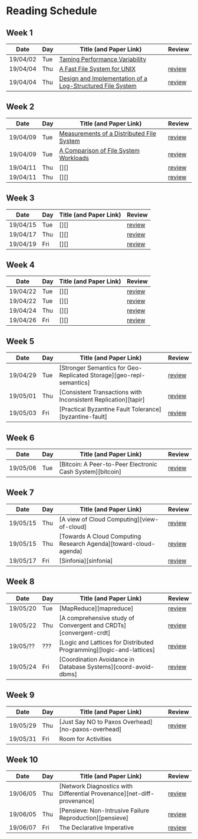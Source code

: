 # Reading Schedule

## Week 1

| Date     | Day | Title (and Paper Link)                                                        | Review                                       |
| -------- | --- | ----------------------------------------------------------------------------- | -------------------------------------------- |
| 19/04/02 | Tue | [Taming Performance Variability][tame-variability]                            |                                              |
| 19/04/04 | Thu | [A Fast File System for UNIX][fast-fs-unix]                                   | [review](./2019.04.04.fast-fs.review.md)     |
| 19/04/04 | Thu | [Design and Implementation of a Log-Structured File System][log-structure-fs] | [review](./2019.04.04.logstruct-fsreview.md) |

## Week 2

| Date     | Day | Title (and Paper Link)                                  | Review                                             |
| -------- | --- | ------------------------------------------------------- | -------------------------------------------------- |
| 19/04/09 | Tue | [Measurements of a Distributed File System][measure-fs] | [review](./2019.04.08.review.md)                   |
| 19/04/09 | Tue | [A Comparison of File System Workloads][fs-workloads]   | [review](./2019.04.10.review.md)                   |
| 19/04/11 | Thu | [][]    | [review](./2019.04.12.chord.review.md)             |
| 19/04/11 | Thu | [][] | [review](./2019.04.12.lightweight-chord.review.md) |

## Week 3

| Date     | Day | Title (and Paper Link)                                  | Review                           |
| -------- | --- | ------------------------------------------------------- | -------------------------------- |
| 19/04/15 | Tue | [][]    | [review](./2019.04.15.review.md) |
| 19/04/17 | Thu | [][]     | [review](./2019.04.17.review.md) |
| 19/04/19 | Fri | [][]                       | [review](./2019.04.19.review.md) |

## Week 4

| Date     | Day | Title (and Paper Link)                                          | Review                                        |
| -------- | --- | --------------------------------------------------------------- | --------------------------------------------- |
| 19/04/22 | Tue | [][]                  | [review](./2019.04.22.statemachine.review.md) |
| 19/04/22 | Tue | [][]      | [review](./2019.04.22.consensus.review.md)    |
| 19/04/24 | Thu | [][]                          | [review](./2019.04.24.review.md)              |
| 19/04/26 | Fri | [][] | [review](./2019.04.26.review.md)              |

## Week 5

| Date     | Day | Title (and Paper Link)                                              | Review                           |
| -------- | --- | ------------------------------------------------------------------- | -------------------------------- |
| 19/04/29 | Tue | [Stronger Semantics for Geo-Replicated Storage][geo-repl-semantics] | [review](./2019.04.29.review.md) |
| 19/05/01 | Thu | [Consistent Transactions with Inconsistent Replication][tapir]      | [review](./2019.05.01.review.md) |
| 19/05/03 | Fri | [Practical Byzantine Fault Tolerance][byzantine-fault]              | [review](./2019.05.03.review.md) |

## Week 6

| Date     | Day | Title (and Paper Link)                                    | Review                           |
| -------- | --- | --------------------------------------------------------- | -------------------------------- |
| 19/05/06 | Tue | [Bitcoin: A Peer-to-Peer Electronic Cash System][bitcoin] | [review](./2019.05.06.review.md) |

## Week 7

| Date     | Day | Title (and Paper Link)                                            | Review                                        |
| -------- | --- | ----------------------------------------------------------------- | --------------------------------------------- |
| 19/05/15 | Thu | [A view of Cloud Computing][view-of-cloud]                        | [review](./2019.05.15.view-cloud.review.md)   |
| 19/05/15 | Thu | [Towards A Cloud Computing Research Agenda][toward-cloud-agenda]  | [review](./2019.05.15.cloud-agenda.review.md) |
| 19/05/17 | Fri | [Sinfonia][sinfonia]                                              | [review](./2019.05.17.review.md)              |

## Week 8

| Date     | Day | Title (and Paper Link)                                               | Review                           |
| -------- | --- | -------------------------------------------------------------------- | -------------------------------- |
| 19/05/20 | Tue | [MapReduce][mapreduce]                                               | [review](./2019.05.20.review.md) |
| 19/05/22 | Thu | [A comprehensive study of Convergent and CRDTs][convergent-crdt]     | [review](./2019.05.22.review.md) |
| 19/05/?? | ??? | [Logic and Lattices for Distributed Programming][logic-and-lattices] | [review](./2019.05.xx.review.md) |
| 19/05/24 | Fri | [Coordination Avoidance in Database Systems][coord-avoid-dbms]       | [review](./2019.05.24.review.md) |

## Week 9

| Date     | Day | Title (and Paper Link)                             | Review                           |
| -------- | --- | -------------------------------------------------- | -------------------------------- |
| 19/05/29 | Thu | [Just Say NO to Paxos Overhead][no-paxos-overhead] | [review](./2019.05.29.review.md) |
| 19/05/31 | Fri | Room for Activities                                |                                  |

## Week 10

| Date     | Day | Title (and Paper Link)                                                  | Review                                    |
| -------- | --- | ----------------------------------------------------------------------- | ----------------------------------------- |
| 19/06/05 | Thu | [Network Diagnostics with Differential Provenance][net-diff-provenance] | [review](./2019.06.05.network.review.md)  |
| 19/06/05 | Thu | [Pensieve: Non-Intrusive Failure Reproduction][pensieve]                | [review](./2019.06.05.pensieve.review.md) |
| 19/06/07 | Fri | The Declarative Imperative                                              | [review](./2019.06.07.review.md)          |


<!-- Paper Links -->
[tame-variability]:     https://www.usenix.org/node/222562
[fast-fs-unix]:         https://people.eecs.berkeley.edu/~brewer/cs262/FFS.pdf
[log-structure-fs]:     https://dl.acm.org/citation.cfm?id=146943
[measure-fs]:           https://people.eecs.berkeley.edu/~prabal/resources/osprelim/BHK+91.pdf
[fs-workloads]:         https://www.microsoft.com/en-us/research/wp-content/uploads/2000/06/fs-workloads.pdf

